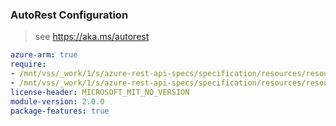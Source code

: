 ### AutoRest Configuration

> see https://aka.ms/autorest

``` yaml
azure-arm: true
require:
- /mnt/vss/_work/1/s/azure-rest-api-specs/specification/resources/resource-manager/readme.md
- /mnt/vss/_work/1/s/azure-rest-api-specs/specification/resources/resource-manager/readme.go.md
license-header: MICROSOFT_MIT_NO_VERSION
module-version: 2.0.0
package-features: true
```